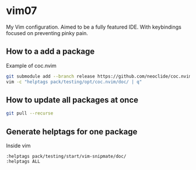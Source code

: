 # vim07

My Vim configuration. Aimed to be a fully featured IDE. With keybindings
focused on preventing pinky pain.

## How to a add a package

Example of coc.nvim

```bash
git submodule add --branch release https://github.com/neoclide/coc.nvim.git pack/testing/opt/coc.nvim
vim -c "helptags pack/testing/opt/coc.nvim/doc/ | q"
```

## How to update all packages at once

```bash
git pull --recurse
```

## Generate helptags for one package

Inside vim

```vim
:helptags pack/testing/start/vim-snipmate/doc/
:helptags ALL
```
